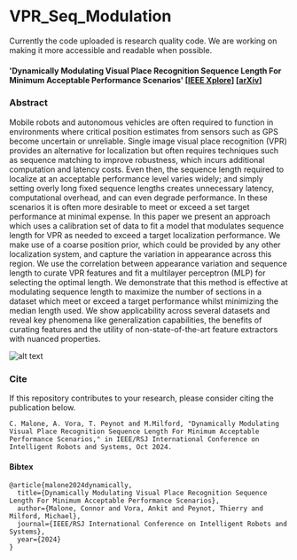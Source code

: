 # VPR_Seq_Modulation

Currently the code uploaded is research quality code. We are working on making it more accessible and readable when possible.

#### 'Dynamically Modulating Visual Place Recognition Sequence Length For Minimum Acceptable Performance Scenarios' \[[IEEE Xplore](https://arxiv.org/abs/2407.00863)]  \[[arXiv](https://arxiv.org/abs/2407.00863)]

### Abstract
Mobile robots and autonomous vehicles are often required to function in environments where critical position estimates from sensors such as GPS become uncertain or unreliable. Single image visual place recognition (VPR) provides an alternative for localization but often requires techniques such as sequence matching to improve robustness, which incurs additional computation and latency costs. Even then, the sequence length required to localize at an acceptable performance level varies widely; and simply setting overly long fixed sequence lengths creates unnecessary latency, computational overhead, and can even degrade performance. In these scenarios it is often more desirable to meet or exceed a set target performance at minimal expense. In this paper we present an approach which uses a calibration set of data to fit a model that modulates sequence length for VPR as needed to exceed a target localization performance. We make use of a coarse position prior, which could be provided by any other localization system, and capture the variation in appearance across this region. We use the correlation between appearance variation and sequence length to curate VPR features and fit a multilayer perceptron (MLP) for selecting the optimal length. We demonstrate that this method is effective at modulating sequence length to maximize the number of sections in a dataset which meet or exceed a target performance whilst minimizing the median length used. We show applicability across several datasets and reveal key phenomena like generalization capabilities, the benefits of curating features and the utility of non-state-of-the-art feature extractors with nuanced properties.

![alt text](https://github.com/CMalone-Jupiter/VPR_Seq_Modulation/imgs/Dyn_Seq_Len.png?raw=true)

### Cite
If this repository contributes to your research, please consider citing the publication below.
```
C. Malone, A. Vora, T. Peynot and M.Milford, "Dynamically Modulating Visual Place Recognition Sequence Length For Minimum Acceptable Performance Scenarios," in IEEE/RSJ International Conference on Intelligent Robots and Systems, Oct 2024.
```
#### Bibtex
```
@article{malone2024dynamically,
  title={Dynamically Modulating Visual Place Recognition Sequence Length For Minimum Acceptable Performance Scenarios},
  author={Malone, Connor and Vora, Ankit and Peynot, Thierry and Milford, Michael},
  journal={IEEE/RSJ International Conference on Intelligent Robots and Systems},
  year={2024}
}
```


